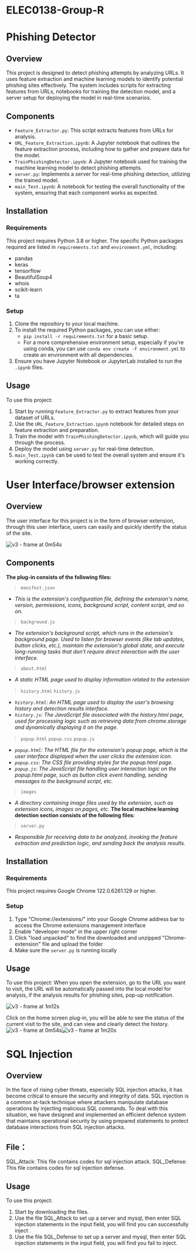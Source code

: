 # ELEC0138-Group-R

# Phishing Detector

## Overview
This project is designed to detect phishing attempts by analyzing URLs. It uses feature extraction and machine learning models to identify potential phishing sites effectively. The system includes scripts for extracting features from URLs, notebooks for training the detection model, and a server setup for deploying the model in real-time scenarios.

## Components
- `Feature_Extractor.py`: This script extracts features from URLs for analysis.
- `URL_Feature_Extraction.ipynb`: A Jupyter notebook that outlines the feature extraction process, including how to gather and prepare data for the model.
- `TrainPhishingDetector.ipynb`: A Jupyter notebook used for training the machine learning model to detect phishing attempts.
- `server.py`: Implements a server for real-time phishing detection, utilizing the trained model.
- `main_Test.ipynb`: A notebook for testing the overall functionality of the system, ensuring that each component works as expected.

## Installation

### Requirements
This project requires Python 3.8 or higher. The specific Python packages required are listed in `requirements.txt` and `environment.yml`, including:
- pandas
- keras
- tensorflow
- BeautifulSoup4
- whois
- scikit-learn
- ta

### Setup
1. Clone the repository to your local machine.
2. To install the required Python packages, you can use either:
   - `pip install -r requirements.txt` for a basic setup.
   - For a more comprehensive environment setup, especially if you're using conda, you can use `conda env create -f environment.yml` to create an environment with all dependencies.
3. Ensure you have Jupyter Notebook or JupyterLab installed to run the `.ipynb` files.

## Usage
To use this project:
1. Start by running `Feature_Extractor.py` to extract features from your dataset of URLs.
2. Use the `URL_Feature_Extraction.ipynb` notebook for detailed steps on feature extraction and preparation.
3. Train the model with `TrainPhishingDetector.ipynb`, which will guide you through the process.
4. Deploy the model using `server.py` for real-time detection.
5. `main_Test.ipynb` can be used to test the overall system and ensure it's working correctly.



# User Interface/browser extension
## Overview
The user interface for this project is in the form of browser extension, through this user interface, users can easily and quickly identify the status of the site.

![v3 - frame at 0m54s](https://github.com/Zzzyii/ELEC0138-Group-R/assets/85960806/f8cf0dcb-d14e-4652-bc18-b6f38cbe6b6e)

## Components
**The plug-in consists of the following files:**
> `manifest.json`
- _This is the extension's configuration file, defining the extension's name, version, permissions, icons, background script, content script, and so on._
> `background.js`
- _The extension's background script, which runs in the extension's background page. Used to listen for browser events (like tab updates, button clicks, etc.), maintain the extension's global state, and execute long-running tasks that don't require direct interaction with the user interface._
> `about.html`
- _A static HTML page used to display information related to the extension_
> `history.html`
> `history.js`
- _`history.html`: An HTML page used to display the user's browsing history and detection results interface._
- _`history.js`: The JavaScript file associated with the history.html page, used for processing logic such as retrieving data from chrome.storage and dynamically displaying it on the page._
> `popup.html`
> `popup.css`
> `popup.js`
- _`popup.html`: The HTML file for the extension's popup page, which is the user interface displayed when the user clicks the extension icon._
- _`popup.css`: The CSS file providing styles for the popup.html page._
- _`popup.js`: The JavaScript file handling user interaction logic on the popup.html page, such as button click event handling, sending messages to the background script, etc._
> `images`
- _A directory containing image files used by the extension, such as extension icons, images on pages, etc._
**The local machine learning detection section consists of the following files:**
> `server.py`
- _Responsible for receiving data to be analyzed, invoking the feature extraction and prediction logic, and sending back the analysis results._

## Installation
### Requirements
This project requires Google Chrome 122.0.6261.129 or higher. 
### Setup
1. Type "Chrome://extensions/" into your Google Chrome address bar to access the Chrome extensions management interface
2. Enable "developer mode" in the upper right corner
3. Click "load unpacked" to find the downloaded and unzipped "Chrome-extension" file and upload the folder
4. Make sure the `server.py` is running locally

## Usage
To use this project:
When you open the extension, go to the URL you want to visit, the URL will be automatically passed into the local model for analysis, if the analysis results for phishing sites, pop-up notification.

![v3 - frame at 1m12s](https://github.com/Zzzyii/ELEC0138-Group-R/assets/85960806/ec18cbd1-11e1-4de3-be7b-ffa0d47c2288)

Click on the home screen plug-in, you will be able to see the status of the current visit to the site, and can view and clearly detect the history.
![v3 - frame at 0m54s](https://github.com/Zzzyii/ELEC0138-Group-R/assets/85960806/550c2f4c-f43b-4d9e-a7da-5f4abbb505c3)![v3 - frame at 1m20s](https://github.com/Zzzyii/ELEC0138-Group-R/assets/85960806/e4e7a348-11e5-42ae-bf9e-6aafb0c75ce1)

# SQL Injection
## Overview
In the face of rising cyber threats, especially SQL injection attacks, it has become critical to ensure the security and integrity of data. SQL injection is a common at-tack technique where attackers manipulate database operations by injecting malicious SQL commands. To deal with this situation, we have designed and implemented an efficient defence system that maintains operational security by using prepared statements to protect database interactions from SQL injection attacks.
## File：
SQL_Attack: This file contains codes for sql injection attack.
SQL_Defense: This file contains codes for sql injection defense.
## Usage
To use this project:
1. Start by  downloading the files.
2. Use the file SQL_Attack to set up a server and mysql, then enter SQL injection statements in the input field, you will find you can successfully inject .
3. Use the file SQL_Defense to set up a server and mysql, then enter SQL injection statements in the input field, you will find you fail to inject.
